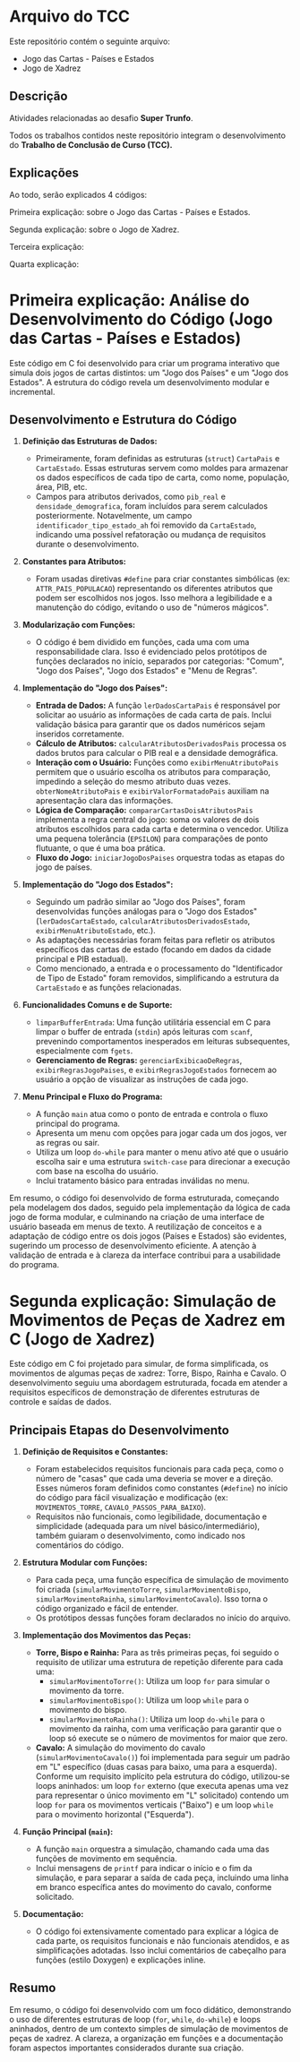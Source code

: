 # Arquivo do TCC

Este repositório contém o seguinte arquivo:

- Jogo das Cartas - Países e Estados
- Jogo de Xadrez

## Descrição

Atividades relacionadas ao desafio **Super Trunfo**.

Todos os trabalhos contidos neste repositório integram o desenvolvimento do **Trabalho de Conclusão de Curso (TCC).**

## Explicações

Ao todo, serão explicados 4 códigos:

Primeira explicação: sobre o Jogo das Cartas - Países e Estados.

Segunda explicação: sobre o Jogo de Xadrez.

Terceira explicação:

Quarta explicação:

# Primeira explicação: Análise do Desenvolvimento do Código (Jogo das Cartas - Países e Estados)

Este código em C foi desenvolvido para criar um programa interativo que simula dois jogos de cartas distintos: um "Jogo dos Países" e um "Jogo dos Estados". A estrutura do código revela um desenvolvimento modular e incremental.

## Desenvolvimento e Estrutura do Código

1.  **Definição das Estruturas de Dados:**
    * Primeiramente, foram definidas as estruturas (`struct`) `CartaPais` e `CartaEstado`. Essas estruturas servem como moldes para armazenar os dados específicos de cada tipo de carta, como nome, população, área, PIB, etc.
    * Campos para atributos derivados, como `pib_real` e `densidade_demografica`, foram incluídos para serem calculados posteriormente. Notavelmente, um campo `identificador_tipo_estado_ah` foi removido da `CartaEstado`, indicando uma possível refatoração ou mudança de requisitos durante o desenvolvimento.

2.  **Constantes para Atributos:**
    * Foram usadas diretivas `#define` para criar constantes simbólicas (ex: `ATTR_PAIS_POPULACAO`) representando os diferentes atributos que podem ser escolhidos nos jogos. Isso melhora a legibilidade e a manutenção do código, evitando o uso de "números mágicos".

3.  **Modularização com Funções:**
    * O código é bem dividido em funções, cada uma com uma responsabilidade clara. Isso é evidenciado pelos protótipos de funções declarados no início, separados por categorias: "Comum", "Jogo dos Países", "Jogo dos Estados" e "Menu de Regras".

4.  **Implementação do "Jogo dos Países":**
    * **Entrada de Dados:** A função `lerDadosCartaPais` é responsável por solicitar ao usuário as informações de cada carta de país. Inclui validação básica para garantir que os dados numéricos sejam inseridos corretamente.
    * **Cálculo de Atributos:** `calcularAtributosDerivadosPais` processa os dados brutos para calcular o PIB real e a densidade demográfica.
    * **Interação com o Usuário:** Funções como `exibirMenuAtributoPais` permitem que o usuário escolha os atributos para comparação, impedindo a seleção do mesmo atributo duas vezes. `obterNomeAtributoPais` e `exibirValorFormatadoPais` auxiliam na apresentação clara das informações.
    * **Lógica de Comparação:** `compararCartasDoisAtributosPais` implementa a regra central do jogo: soma os valores de dois atributos escolhidos para cada carta e determina o vencedor. Utiliza uma pequena tolerância (`EPSILON`) para comparações de ponto flutuante, o que é uma boa prática.
    * **Fluxo do Jogo:** `iniciarJogoDosPaises` orquestra todas as etapas do jogo de países.

5.  **Implementação do "Jogo dos Estados":**
    * Seguindo um padrão similar ao "Jogo dos Países", foram desenvolvidas funções análogas para o "Jogo dos Estados" (`lerDadosCartaEstado`, `calcularAtributosDerivadosEstado`, `exibirMenuAtributoEstado`, etc.).
    * As adaptações necessárias foram feitas para refletir os atributos específicos das cartas de estado (focando em dados da cidade principal e PIB estadual).
    * Como mencionado, a entrada e o processamento do "Identificador de Tipo de Estado" foram removidos, simplificando a estrutura da `CartaEstado` e as funções relacionadas.

6.  **Funcionalidades Comuns e de Suporte:**
    * `limparBufferEntrada`: Uma função utilitária essencial em C para limpar o buffer de entrada (`stdin`) após leituras com `scanf`, prevenindo comportamentos inesperados em leituras subsequentes, especialmente com `fgets`.
    * **Gerenciamento de Regras:** `gerenciarExibicaoDeRegras`, `exibirRegrasJogoPaises`, e `exibirRegrasJogoEstados` fornecem ao usuário a opção de visualizar as instruções de cada jogo.

7.  **Menu Principal e Fluxo do Programa:**
    * A função `main` atua como o ponto de entrada e controla o fluxo principal do programa.
    * Apresenta um menu com opções para jogar cada um dos jogos, ver as regras ou sair.
    * Utiliza um loop `do-while` para manter o menu ativo até que o usuário escolha sair e uma estrutura `switch-case` para direcionar a execução com base na escolha do usuário.
    * Inclui tratamento básico para entradas inválidas no menu.

Em resumo, o código foi desenvolvido de forma estruturada, começando pela modelagem dos dados, seguido pela implementação da lógica de cada jogo de forma modular, e culminando na criação de uma interface de usuário baseada em menus de texto. A reutilização de conceitos e a adaptação de código entre os dois jogos (Países e Estados) são evidentes, sugerindo um processo de desenvolvimento eficiente. A atenção à validação de entrada e à clareza da interface contribui para a usabilidade do programa.


# Segunda explicação: Simulação de Movimentos de Peças de Xadrez em C (Jogo de Xadrez)

Este código em C foi projetado para simular, de forma simplificada, os movimentos de algumas peças de xadrez: Torre, Bispo, Rainha e Cavalo. O desenvolvimento seguiu uma abordagem estruturada, focada em atender a requisitos específicos de demonstração de diferentes estruturas de controle e saídas de dados.

## Principais Etapas do Desenvolvimento

1.  **Definição de Requisitos e Constantes:**
    * Foram estabelecidos requisitos funcionais para cada peça, como o número de "casas" que cada uma deveria se mover e a direção. Esses números foram definidos como constantes (`#define`) no início do código para fácil visualização e modificação (ex: `MOVIMENTOS_TORRE`, `CAVALO_PASSOS_PARA_BAIXO`).
    * Requisitos não funcionais, como legibilidade, documentação e simplicidade (adequada para um nível básico/intermediário), também guiaram o desenvolvimento, como indicado nos comentários do código.

2.  **Estrutura Modular com Funções:**
    * Para cada peça, uma função específica de simulação de movimento foi criada (`simularMovimentoTorre`, `simularMovimentoBispo`, `simularMovimentoRainha`, `simularMovimentoCavalo`). Isso torna o código organizado e fácil de entender.
    * Os protótipos dessas funções foram declarados no início do arquivo.

3.  **Implementação dos Movimentos das Peças:**
    * **Torre, Bispo e Rainha:** Para as três primeiras peças, foi seguido o requisito de utilizar uma estrutura de repetição diferente para cada uma:
        * `simularMovimentoTorre()`: Utiliza um loop `for` para simular o movimento da torre.
        * `simularMovimentoBispo()`: Utiliza um loop `while` para o movimento do bispo.
        * `simularMovimentoRainha()`: Utiliza um loop `do-while` para o movimento da rainha, com uma verificação para garantir que o loop só execute se o número de movimentos for maior que zero.
    * **Cavalo:** A simulação do movimento do cavalo (`simularMovimentoCavalo()`) foi implementada para seguir um padrão em "L" específico (duas casas para baixo, uma para a esquerda). Conforme um requisito implícito pela estrutura do código, utilizou-se loops aninhados: um loop `for` externo (que executa apenas uma vez para representar o único movimento em "L" solicitado) contendo um loop `for` para os movimentos verticais ("Baixo") e um loop `while` para o movimento horizontal ("Esquerda").

4.  **Função Principal (`main`):**
    * A função `main` orquestra a simulação, chamando cada uma das funções de movimento em sequência.
    * Inclui mensagens de `printf` para indicar o início e o fim da simulação, e para separar a saída de cada peça, incluindo uma linha em branco específica antes do movimento do cavalo, conforme solicitado.

5.  **Documentação:**
    * O código foi extensivamente comentado para explicar a lógica de cada parte, os requisitos funcionais e não funcionais atendidos, e as simplificações adotadas. Isso inclui comentários de cabeçalho para funções (estilo Doxygen) e explicações inline.

## Resumo

Em resumo, o código foi desenvolvido com um foco didático, demonstrando o uso de diferentes estruturas de loop (`for`, `while`, `do-while`) e loops aninhados, dentro de um contexto simples de simulação de movimentos de peças de xadrez. A clareza, a organização em funções e a documentação foram aspectos importantes considerados durante sua criação.

